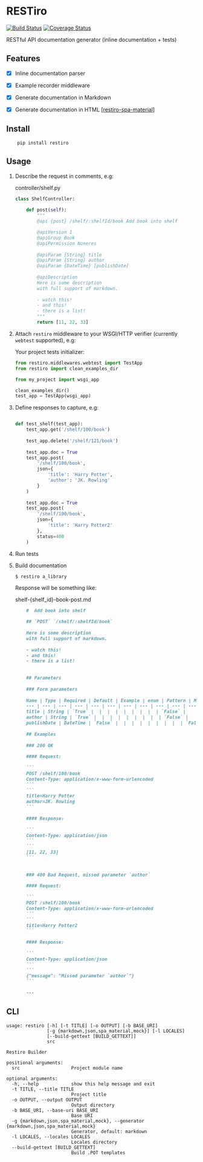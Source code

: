 # RESTiro

[![Build Status](
    https://travis-ci.org/meyt/restiro.svg?branch=master
)](
    https://travis-ci.org/meyt/restiro
) 
[![Coverage Status](
    https://coveralls.io/repos/github/meyt/restiro/badge.svg?branch=master
)](
    https://coveralls.io/github/meyt/restiro?branch=master
)

RESTful API documentation generator (inline documentation + tests)


## Features

- [x] Inline documentation parser
- [x] Example recorder middleware
- [x] Generate documentation in Markdown 
- [x] Generate documentation in HTML 
[[restiro-spa-material](https://github.com/meyt/restiro-spa-material)]


## Install

```
    pip install restiro
```

## Usage

1. Describe the request in comments, e.g:
    
    controller/shelf.py
    ```python
    class ShelfController:
        
        def post(self):
            """
            @api {post} /shelf/:shelfId/book Add book into shelf
    
            @apiVersion 1
            @apiGroup Book
            @apiPermission Noneres
            
            @apiParam {String} title
            @apiParam {String} author
            @apiParam {DateTime} [publishDate]
             
            @apiDescription 
            Here is some description
            with full support of markdown.
            
            - watch this!
            - and this!
            - there is a list!
            """
            return [11, 22, 33]
    ```
    

2. Attach `restiro` middleware to your WSGI/HTTP verifier
    (currently `webtest` supported), e.g:
    
    Your project tests initializer:
    
    ```python
    from restiro.middlewares.webtest import TestApp
    from restiro import clean_examples_dir
    
    from my_project import wsgi_app
    
    clean_examples_dir()
    test_app = TestApp(wsgi_app)
    
    ```

3. Define responses to capture, e.g:

    ```python
    
    def test_shelf(test_app):
        test_app.get('/shelf/100/book')
        
        test_app.delete('/shelf/121/book')
        
        test_app.doc = True
        test_app.post(
            '/shelf/100/book',
            json={
                'title': 'Harry Potter',
                'author': 'JK. Rowling'
            }
        )
        
        test_app.doc = True
        test_app.post(
            '/shelf/100/book',
            json={
                'title': 'Harry Potter2'
            },
            status=400
        )
    ```
        
4. Run tests
5. Build documentation 
    
    ```
    $ restiro a_library
    ```

    Response will be something like: 
    
    shelf-{shelf_id}-book-post.md
    ```markdown
        #  Add book into shelf
        
        ## `POST` `/shelf/:shelfId/book`
        
        Here is some description
        with full support of markdown.
        
        - watch this!
        - and this!
        - there is a list!
        
        
        ## Parameters
        
        ### Form parameters
        
        Name | Type | Required | Default | Example | enum | Pattern | MinLength | MaxLength | Minimum | Maximum | Repeat | Description
        --- | --- | --- | --- | --- | --- | --- | --- | --- | --- | --- | --- | ---
        title | String | `True` |  |  |  |  |  |  |  |  | `False` | 
        author | String | `True` |  |  |  |  |  |  |  |  | `False` | 
        publishDate | DateTime | `False` |  |  |  |  |  |  |  |  | `False` | 
        
        ## Examples
        
        ### 200 OK
        
        #### Request: 
        
        ```
        POST /shelf/100/book
        Content-Type: application/x-www-form-urlencoded
        ```
        ```
        title=Harry Potter
        author=JK. Rowling
        ```
        
        #### Response: 
        
        ```
        Content-Type: application/json
        ```
        ```
        [11, 22, 33]
        ```
        
        
        ### 400 Bad Request, missed parameter `author`
        
        #### Request: 
        
        ```
        POST /shelf/100/book
        Content-Type: application/x-www-form-urlencoded
        ```
        ```
        title=Harry Potter2
        ```
        
        #### Response: 
        
        ```
        Content-Type: application/json
        ```
        ```
        {"message": "Missed parameter `author`"}
        ```
        
        ---
    ```
    
    
## CLI

```
usage: restiro [-h] [-t TITLE] [-o OUTPUT] [-b BASE_URI]
               [-g {markdown,json,spa_material,mock}] [-l LOCALES]
               [--build-gettext [BUILD_GETTEXT]]
               src

Restiro Builder

positional arguments:
  src                   Project module name

optional arguments:
  -h, --help            show this help message and exit
  -t TITLE, --title TITLE
                        Project title
  -o OUTPUT, --output OUTPUT
                        Output directory
  -b BASE_URI, --base-uri BASE_URI
                        Base URI
  -g {markdown,json,spa_material,mock}, --generator {markdown,json,spa_material,mock}
                        Generator, default: markdown
  -l LOCALES, --locales LOCALES
                        Locales directory
  --build-gettext [BUILD_GETTEXT]
                        Build .POT templates
```
